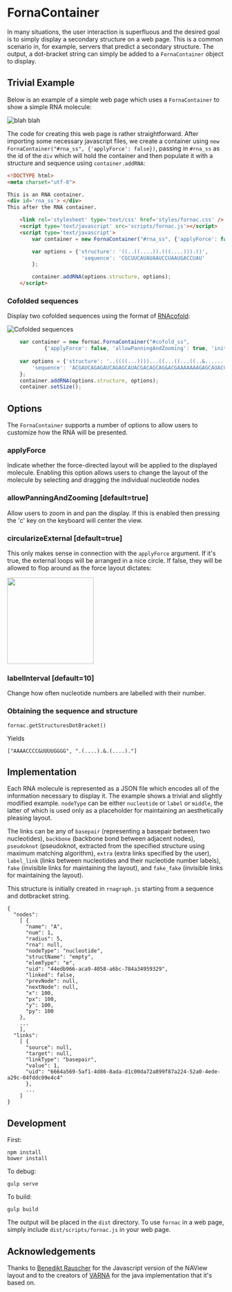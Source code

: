 # FornaContainer

In many situations, the user interaction is superfluous and the desired goal is
to simply display a secondary structure on a web page. This is a common
scenario in, for example, servers that predict a secondary structure. The
output, a dot-bracket string can simply be added to a `FornaContainer` object
to display.

## Trivial Example

Below is an example of a simple web page which uses a `FornaContainer` to show
a simple RNA molecule:

![blah blah](https://raw.githubusercontent.com/pkerpedjiev/fornac/develop/doc/img/forna-container-screenshot.png "An example of the FornaContainer")

The code for creating this web page is rather straightforward. After importing
some necessary javascript files, we create a container using `new
FornaContainer("#rna_ss", {'applyForce': false})`, passing in `#rna_ss` as the
id of the `div` which will hold the container and then populate it with a
structure and sequence using `container.addRNA`:

```html
<!DOCTYPE html>
<meta charset="utf-8">

This is an RNA container.
<div id='rna_ss'> </div>
This after the RNA container.

    <link rel='stylesheet' type='text/css' href='styles/fornac.css' />
    <script type='text/javascript' src='scripts/fornac.js'></script>
    <script type='text/javascript'>
        var container = new FornaContainer("#rna_ss", {'applyForce': false});

        var options = {'structure': '((..((....)).(((....))).))',
                        'sequence': 'CGCUUCAUAUAAUCCUAAUGACCUAU'
        };

        container.addRNA(options.structure, options);
    </script>
```

### Cofolded sequences

Display two cofolded sequences using the format of [RNAcofold](http://rna.tbi.univie.ac.at/cgi-bin/RNAcofold.cgi):

![Cofolded sequences](https://raw.githubusercontent.com/pkerpedjiev/fornac/master/doc/img/cofold_example.png "An example of cofolded sequences displayed using the FornaContainer")

```javascript
    var container = new fornac.FornaContainer("#cofold_ss",
            {'applyForce': false, 'allowPanningAndZooming': true, 'initialSize':[500,300]});
                                                     
    var options = {'structure': '..((((...))))...((...((...((..&............))...))...))..',
        'sequence': 'ACGAUCAGAGAUCAGAGCAUACGACAGCAG&ACGAAAAAAAGAGCAUACGACAGCAG'
    };                                                                                     
    container.addRNA(options.structure, options);
    container.setSize(); 
```

## Options

The `FornaContainer` supports a number of options to allow users to customize how the RNA will be presented.

### applyForce

Indicate whether the force-directed layout will be applied to the displayed
molecule. Enabling this option allows users to change the layout of the
molecule by selecting and dragging the individual nucleotide nodes

### allowPanningAndZooming [default=true]

Allow users to zoom in and pan the display. If this is enabled then pressing
the 'c' key on the keyboard will center the view.

### circularizeExternal [default=true]

This only makes sense in connection with the `applyForce` argument. If it's
true, the external loops will be arranged in a nice circle. If false, they will
be allowed to flop around as the force layout dictates:

<img src="https://github.com/pkerpedjiev/fornac/blob/master/doc/img/uncircularized_exterior.png" width=200 align=center />

### labelInterval [default=10]

Change how often nucleotide numbers are labelled with their number.


### Obtaining the sequence and structure

```
fornac.getStructuresDotBracket()
```

Yields

```
["AAAACCCC&UUUUGGGG", ".(....).&.(....)."]
```

## Implementation

Each RNA molecule is represented as a JSON file which encodes all of the
information necessary to display it. The example shows a trivial and slightly
modified example. `nodeType` can be either `nucleotide` or `label` or `middle`,
the latter of which is used only as a placeholder for maintaining an aesthetically
pleasing layout.

The links can be any of `basepair` (representing a basepair between two
nucleotides), `backbone` (backbone bond between adjacent nodes), `pseudoknot`
(pseudoknot, extracted from the specified structure using maximum matching
algorithm), `extra` (extra links specified by the user), `label_link` (links
between nucleotides and their nucleotide number labels), `fake` (invisible
links for maintaining the layout),  and `fake_fake` (invisible links for
maintaining the layout).

This structure is initially created in `rnagraph.js` starting from a sequence
and dotbracket string.

```
{
  "nodes": 
    [ {
      "name": "A",
      "num": 1,
      "radius": 5,
      "rna": null,
      "nodeType": "nucleotide",
      "structName": "empty",
      "elemType": "e",
      "uid": "44edb966-aca9-4058-a6bc-784a34959329",
      "linked": false,
      "prevNode": null,
      "nextNode": null,
      "x": 100,
      "px": 100,
      "y": 100,
      "py": 100
    },
    ...
    ],
  "links": 
    [ {
      "source": null,
      "target": null,
      "linkType": "basepair",
      "value": 1,
      "uid": "6664a569-5af1-4d86-8ada-d1c00da72a899f87a224-52a0-4ede-a29c-04fddc09e4c4"
      },
      ...
    ]
}
```


## Development

First:

```
npm install
bower install
```

To debug:

```
gulp serve
```

To build:

```
gulp build
```

The output will be placed in the `dist` directory. To use `fornac` in a web page, simply include `dist/scripts/fornac.js` in your web page.

## Acknowledgements

Thanks to [Benedikt Rauscher](https://github.com/bene200) for the Javascript
version of the NAView layout and to the creators of
[VARNA](http://varna.lri.fr/) for the java implementation that it's based on.
